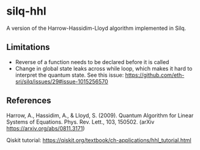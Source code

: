 # silq-hhl

A version of the Harrow-Hassidim-Lloyd algorithm implemented in Silq.


## Limitations

- Reverse of a function needs to be declared before it is called
- Change in global state leaks across while loop, which makes it hard to interpret the quantum state. See this issue: https://github.com/eth-sri/silq/issues/29#issue-1015256570

## References

Harrow, A., Hassidim, A., & Lloyd, S. (2009). Quantum Algorithm for Linear Systems of Equations. Phys. Rev. Lett., 103, 150502.
(arXiv https://arxiv.org/abs/0811.3171)

Qiskit tutorial: https://qiskit.org/textbook/ch-applications/hhl_tutorial.html
